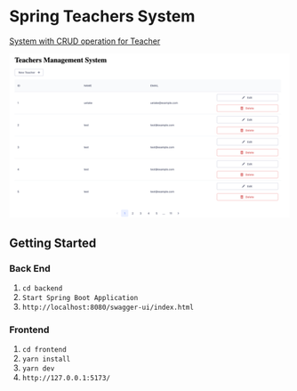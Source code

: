 # Spring Teachers System
[System with CRUD operation for Teacher](https://spring-teachers-system.vercel.app)

![img.png](img.png)

## Getting Started
### Back End
1. ``cd backend``
2. ``Start Spring Boot Application``
3. ``http://localhost:8080/swagger-ui/index.html``

### Frontend
1. ``cd frontend``
2. ``yarn install``
3. ``yarn dev``
4. ``http://127.0.0.1:5173/``
